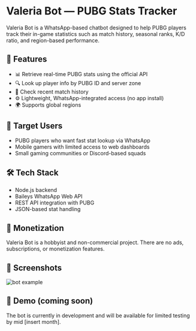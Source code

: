 # Valeria Bot — PUBG Stats Tracker

Valeria Bot is a WhatsApp-based chatbot designed to help PUBG players track their in-game statistics such as match history, seasonal ranks, K/D ratio, and region-based performance.

## 🚀 Features

- 📊 Retrieve real-time PUBG stats using the official API
- 🔍 Look up player info by PUBG ID and server zone
- 📅 Check recent match history
- ⚙️ Lightweight, WhatsApp-integrated access (no app install)
- 🌍 Supports global regions

## 🎯 Target Users

- PUBG players who want fast stat lookup via WhatsApp
- Mobile gamers with limited access to web dashboards
- Small gaming communities or Discord-based squads

## 🛠️ Tech Stack

- Node.js backend
- Baileys WhatsApp Web API
- REST API integration with PUBG
- JSON-based stat handling

## 📝 Monetization

Valeria Bot is a hobbyist and non-commercial project. There are no ads, subscriptions, or monetization features.

## 📸 Screenshots

![bot example](https://files.catbox.moe/svvrzg.jpg)

## 🔗 Demo (coming soon)

The bot is currently in development and will be available for limited testing by mid [insert month].

